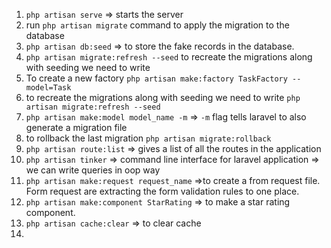 1. `php artisan serve` => starts the server
2.  run `php artisan migrate` command to apply the migration to the database 
3. `php artisan db:seed` => to store the fake records in the database.
4. `php artisan migrate:refresh --seed` to recreate the migrations along with seeding we need to write
5. To create a new factory `php artisan make:factory TaskFactory --model=Task`
6. to recreate the migrations along with seeding we need to write `php artisan migrate:refresh --seed`
7. `php artisan make:model model_name -m` => `-m` flag tells laravel to also generate a migration file
8. to rollback the last migration `php artisan migrate:rollback`
9. `php artisan route:list` => gives a list of all the routes in the application
10. `php artisan tinker` => command line interface for laravel application => we can write queries in oop way
11. `php artisan make:request request_name` =>to create a from request file. Form request are extracting the form validation rules to one place. 
12. `php artisan make:component StarRating` => to make a star rating component.
13. `php artisan cache:clear` => to clear cache
14. 

